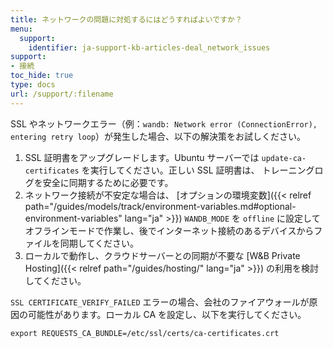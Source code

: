 ```yaml
---
title: ネットワークの問題に対処するにはどうすればよいですか？
menu:
  support:
    identifier: ja-support-kb-articles-deal_network_issues
support:
- 接続
toc_hide: true
type: docs
url: /support/:filename
---
```


SSL やネットワークエラー（例：`wandb: Network error (ConnectionError), entering retry loop`）が発生した場合、以下の解決策をお試しください。

1. SSL 証明書をアップグレードします。Ubuntu サーバーでは `update-ca-certificates` を実行してください。正しい SSL 証明書は、 トレーニングログを安全に同期するために必要です。
2. ネットワーク接続が不安定な場合は、 [オプションの環境変数]({{< relref path="/guides/models/track/environment-variables.md#optional-environment-variables" lang="ja" >}}) `WANDB_MODE` を `offline` に設定してオフラインモードで作業し、後でインターネット接続のあるデバイスからファイルを同期してください。
3. ローカルで動作し、クラウドサーバーとの同期が不要な [W&B Private Hosting]({{< relref path="/guides/hosting/" lang="ja" >}}) の利用を検討してください。

`SSL CERTIFICATE_VERIFY_FAILED` エラーの場合、会社のファイアウォールが原因の可能性があります。ローカル CA を設定し、以下を実行してください。

`export REQUESTS_CA_BUNDLE=/etc/ssl/certs/ca-certificates.crt`